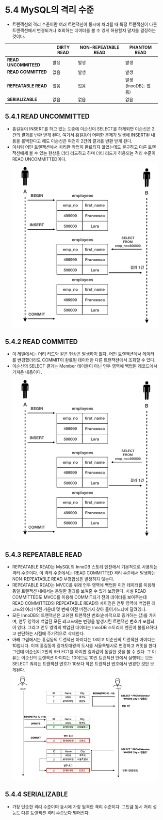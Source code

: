 # 5.4 MySQL의 격리 수준
- 트랜잭션의 격리 수준이란 여러 트랜잭션이 동시에 처리될 때 특정 트랜잭션이 다른 트랜잭션에서 변경되거나 조회하는 데이터를 볼 수 있게 허용할지 말지를 결정하는 것이다.

||DIRTY READ|NON-REPEATABLE READ|PHANTOM READ|
|--------------------|----|---|----|
|**READ UNCOMMITEED**|발생|발생|발생|
|**READ COMMITTED**  |없음|발생|발생|
|**REPEATABLE READ** |없음|없음|발생<br>(InooDB는 없음)|
|**SERIALIZABLE**    |없음|없음|없음|

## 5.4.1 READ UNCOMMITTED
- 홍길동이 INSERT를 하고 있는 도중에 이순신이 SELECT를 하게되면 이순신은 2건의 결과를 반환 받게 된다. 여기서 홍길동이 어떠한 문제가 발생해 INSERT된 내용을 롤백한다고 해도 이순신은 여전히 2건의 결과를 반환 받게 된다.
- 이처럼 어떤 트랜잭션에서 처리한 작업이 완료되지 않았는데도 불구하고 다른 트랜잭션에세 볼 수 있는 현상을 더티 리드하고 하며 더티 리드가 허용되는 격리 수준이 READ UNCOMMITTED이다.  
![READ UNCOMMITTED](./images/READ%20UNCOOMITTED.png)


## 5.4.2 READ COMMITED
- 이 레벨에서는 더티 리드와 같은 현상은 발생하지 않다. 어떤 트랜잭션에서 데이터를 변경했더라도 COMMIT이 완료된 데이터만 다른 트랜잭션에서 조회할 수 있다.
- 이순신의 SELECT 결과는 Member 테이블이 아닌 언두 영역에 백업된 레코드에서 가져온 내용이다.  
![READ COMMITED](./images/READ%20COMMITED.png)
     

## 5.4.3 REPEATABLE READ
- REPEATABLE READ는 MySQL의 InnoDB 스토리 엔진에서 기본적으로 사용되는 격리 수준이다. 이 격리 수준에서는 READ COMMITTED 격리 수준에서 발생하는 NON-REPEATABLE READ 부정합성은 발생하지 않는다. 
- REPEATABLE READ는 MVCC를 위래 언두 영역에 백업된 이전 데이터를 이용해 동일 트랜잭션 내에서는 동일한 결과를 보여줄 수 있게 보장한다. 사실 READ COMMITTED도 MVCC를 이용해 COMMIT되기 전의 데이터를 보여주는데 READ COMMITTED와 REPEATABLE READ의 차이점은 언두 영역에 백업된 레코드의 여러 버전 가운데 몇 번째 이전 버전까지 찾아 들어가느냐에 달려있다.
- 모든 InnoDB의 트랜잭션은 고유한 트랜잭션 번호(순차적으로 증가하는 값)를 가지며, 언두 영역에 백업된 모든 레코드에는 변경을 발생시킨 트랜잭션 번호가 포함되어 있다. 그리고 언두 영역의 백업된 데이터는 InnoDB 스토리지 엔진이 불필요하다고 판단하는 시점에 주기적으로 삭제한다.
- 아래 그림에서는 홍길동의 트랜잭션 아이디는 13이고 이순신의 트랜잭션 아이디는 10입니다. 이때 홍길동이 광개토대왕의 도시를 서울특별시로 변경하고 커밋을 한다. 그런데 이순신이 2번의 SELECT를 하지만 결과값이 동일한 것을 볼 수 있다. 그 이유는 이순신의 트랜잭션 아이디는 10이므로 10번 트랜잭션 안에서 실행되는 모든 SELECT 쿼리는 트랜잭션 번호가 10보다 작은 트랜잭션 번호에서 변경한 것만 보게된다.  
![REPEATABLE READ](./images/REPEATABLE%20READ.png)


## 5.4.4 SERIALIZABLE
- 가장 단순한 격리 수준이며 동시에 가장 엄격한 격리 수준이다. 그만큼 동시 처리 성능도 다른 트랜잭션 격리 수준보다 떨어진다.